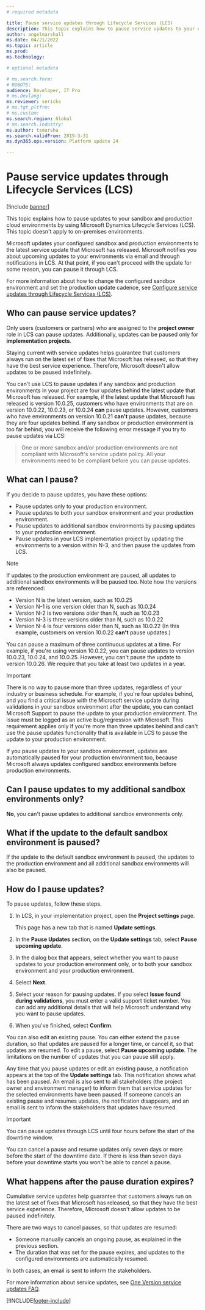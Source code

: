 ```yaml
---
# required metadata

title: Pause service updates through Lifecycle Services (LCS)
description: This topic explains how to pause service updates to your environments.
author: angelmarshall
ms.date: 04/21/2022
ms.topic: article
ms.prod: 
ms.technology: 

# optional metadata

# ms.search.form: 
# ROBOTS: 
audience: Developer, IT Pro
# ms.devlang: 
ms.reviewer: sericks
# ms.tgt_pltfrm: 
# ms.custom: 
ms.search.region: Global
# ms.search.industry: 
ms.author: tsmarsha
ms.search.validFrom: 2019-3-31 
ms.dyn365.ops.version: Platform update 24 

---
```


# Pause service updates through Lifecycle Services (LCS)

[!include [banner](../includes/banner.md)]

This topic explains how to pause updates to your sandbox and production cloud environments by using Microsoft Dynamics Lifecycle Services (LCS). This topic doesn't apply to on-premises environments.

Microsoft updates your configured sandbox and production environments to the latest service update that Microsoft has released. Microsoft notifies you about upcoming updates to your environments via email and through notifications in LCS. At that point, if you can't proceed with the update for some reason, you can pause it through LCS.

For more information about how to change the configured sandbox environment and set the production update cadence, see [Configure service updates through Lifecycle Services (LCS)](configure-service-updates.md).

## Who can pause service updates?

Only users (customers or partners) who are assigned to the **project owner** role in LCS can pause updates. Additionally, updates can be paused only for **implementation projects**.

Staying current with service updates helps guarantee that customers always run on the latest set of fixes that Microsoft has released, so that they have the best service experience. Therefore, Microsoft doesn't allow updates to be paused indefinitely.

You can't use LCS to pause updates if any sandbox and production environments in your project are four updates behind the latest update that Microsoft has released. For example, if the latest update that Microsoft has released is version 10.0.25, customers who have environments that are on version 10.0.22, 10.0.23, or 10.0.24 **can** pause updates. However, customers who have environments on version 10.0.21 **can't** pause updates, because they are four updates behind. If any sandbox or production environment is too far behind, you will receive the following error message if you try to pause updates via LCS: 

> One or more sandbox and/or production environments are not compliant with Microsoft's service update policy. All your environments need to be compliant before you can pause updates.

## What can I pause?

If you decide to pause updates, you have these options:

- Pause updates only to your production environment.
- Pause updates to both your sandbox environment and your production environment.
- Pause updates to additional sandbox environments by pausing updates to your production environment.
- Pause updates in your LCS implementation project by updating the environments to a version within N-3, and then pause the updates from LCS. 

> [!NOTE]
> If updates to the production environment are paused, all updates to additional sandbox environments will be paused too. Note how the versions are referenced:
> 
> - Version N is the latest version, such as 10.0.25
> - Version N-1 is one version older than N, such as 10.0.24
> - Version N-2 is two versions older than N, such as 10.0.23
> - Version N-3 is three versions older than N, such as 10.0.22
> - Version N-4 is four versions older than N, such as 10.0.22 (In this example, customers on version 10.0.22 **can't** pause updates.)

You can pause a maximum of three continuous updates at a time. For example, if you're using version 10.0.22, you can pause updates to version 10.0.23, 10.0.24, and 10.0.25. However, you can't pause the update to version 10.0.26. We require that you take at least two updates in a year.

> [!IMPORTANT]
> There is no way to pause more than three updates, regardless of your industry or business schedule. For example, if you're four updates behind, and you find a critical issue with the Microsoft service update during validations in your sandbox environment after the update, you can contact Microsoft Support to pause the update to your production environment. The issue must be logged as an active bug/regression with Microsoft. This requirement applies only if you're more than three updates behind and can't use the pause updates functionality that is available in LCS to pause the update to your production environment.
>
> If you pause updates to your sandbox environment, updates are automatically paused for your production environment too, because Microsoft always updates configured sandbox environments before production environments.

## Can I pause updates to my additional sandbox environments only?
 
**No**, you can't pause updates to additional sandbox environments only.

## What if the update to the default sandbox environment is paused? 

If the update to the default sandbox environment is paused, the updates to the production environment and all additional sandbox environments will also be paused. 

## How do I pause updates?

To pause updates, follow these steps.

1. In LCS, in your implementation project, open the **Project settings** page.

    This page has a new tab that is named **Update settings**.

2. In the **Pause Updates** section, on the **Update settings** tab, select **Pause upcoming update**.
3. In the dialog box that appears, select whether you want to pause updates to your production environment only, or to both your sandbox environment and your production environment.
4. Select **Next**.
5. Select your reason for pausing updates. If you select **Issue found during validations**, you must enter a valid support ticket number. You can add any additional details that will help Microsoft understand why you want to pause updates.
6. When you've finished, select **Confirm**.

You can also edit an existing pause. You can either extend the pause duration, so that updates are paused for a longer time, or cancel it, so that updates are resumed. To edit a pause, select **Pause upcoming update**. The limitations on the number of updates that you can pause still apply.

Any time that you pause updates or edit an existing pause, a notification appears at the top of the **Update settings** tab. This notification shows what has been paused. An email is also sent to all stakeholders (the project owner and environment manager) to inform them that service updates for the selected environments have been paused. If someone cancels an existing pause and resumes updates, the notification disappears, and an email is sent to inform the stakeholders that updates have resumed.

> [!IMPORTANT]
> You can pause updates through LCS until four hours before the start of the downtime window.
>
> You can cancel a pause and resume updates only seven days or more before the start of the downtime date. If there is less than seven days before your downtime starts you won't be able to cancel a pause.

## What happens after the pause duration expires?

Cumulative service updates help guarantee that customers always run on the latest set of fixes that Microsoft has released, so that they have the best service experience. Therefore, Microsoft doesn't allow updates to be paused indefinitely.

There are two ways to cancel pauses, so that updates are resumed:

- Someone manually cancels an ongoing pause, as explained in the previous section.
- The duration that was set for the pause expires, and updates to the configured environments are automatically resumed.

In both cases, an email is sent to inform the stakeholders.

For more information about service updates, see [One Version service updates FAQ](../../../fin-ops-core/fin-ops/get-started/one-version.md).

[!INCLUDE[footer-include](../../../includes/footer-banner.md)]
